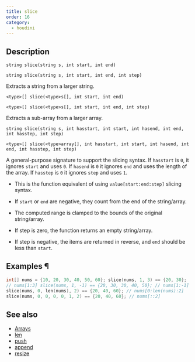 ```yaml
---
title: slice
order: 16
category:
  - houdini
---
```


## Description

`string slice(string s, int start, int end)`

`string slice(string s, int start, int end, int step)`

Extracts a string from a larger string.

`<type>[] slice(<type>s[], int start, int end)`

`<type>[] slice(<type>s[], int start, int end, int step)`

Extracts a sub-array from a larger array.

`string slice(string s, int hasstart, int start, int hasend, int end, int hasstep, int step)`

`<type>[] slice(<type>array[], int hasstart, int start, int hasend, int end, int hasstep, int step)`

A general-purpose signature to support the slicing syntax. If `hasstart` is
`0`, it ignores `start` and uses `0`. If `hasend` is `0` it ignores `end` and
uses the length of the array. If `hasstep` is `0` it ignores `step` and uses
`1`.

- This is the function equivalent of using `value[start:end:step]` slicing syntax.

- If `start` or `end` are negative, they count from the end of the string/array.

- The computed range is clamped to the bounds of the original string/array.

- If step is zero, the function returns an empty string/array.

- If step is negative, the items are returned in reverse, and `end` should be less than `start`.

## Examples ¶

```c
int[] nums = {10, 20, 30, 40, 50, 60}; slice(nums, 1, 3) == {20, 30};
// nums[1:3] slice(nums, 1, -1) == {20, 30, 30, 40, 50}; // nums[1:-1]
slice(nums, 0, len(nums), 2) == {20, 40, 60}; // nums[0:len(nums):2]
slice(nums, 0, 0, 0, 0, 1, 2) == {20, 40, 60}; // nums[::2]
```

## See also

- [Arrays](../arrays.html)
- [len](len.html)
- [push](push.html)
- [append](append.html)
- [resize](resize.html)
